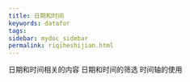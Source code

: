 ```yaml
---
title: 日期和时间
keywords: datafor
tags:
sidebar: mydoc_sidebar
permalink: riqiheshijian.html
---
```

日期和时间相关的内容
日期和时间的筛选
时间轴的使用

